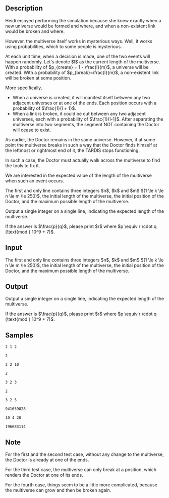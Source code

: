 ## Description

<div><p>Heidi enjoyed performing the simulation because she knew exactly when a new universe would be formed and where, and when a non-existent link would be broken and where.</p><p>However, the multiverse itself works in mysterious ways. Well, it works using probabilities, which to some people is mysterious.</p><p>At each unit time, when a decision is made, one of the two events will happen randomly. Let's denote $l$ as the current length of the multiverse. With a probability of $p_{create} = 1 - \frac{l}{m}$, a universe will be created. With a probability of $p_{break}=\frac{l}{m}$, a non-existent link will be broken at some position.</p><p>More specifically, </p><ul>  <li> When a universe is created, it will manifest itself between any two adjacent universes or at one of the ends. Each position occurs with a probability of $\frac{1}{l + 1}$.  </li><li> When a link is broken, it could be cut between any two adjacent universes, each with a probability of $\frac{1}{l-1}$. After separating the multiverse into two segments, the segment <span class="tex-font-style-it">NOT</span> containing the Doctor will cease to exist. </li></ul><p>As earlier, the Doctor remains in the same universe. However, if at some point the multiverse breaks in such a way that the Doctor finds himself at the leftmost or rightmost end of it, the TARDIS stops functioning.</p><p>In such a case, the Doctor must actually walk across the multiverse to find the tools to fix it.</p><p>We are interested in the expected value of the length of the multiverse when such an event occurs.</p></div><div class="input-specification"><p>The first and only line contains three integers $n$, $k$ and $m$ $(1 \le k \le n \le m \le 250)$, the initial length of the multiverse, the initial position of the Doctor, and the maximum possible length of the multiverse.</p></div><div class="output-specification"><p>Output a single integer on a single line, indicating the expected length of the multiverse.</p><p>If the answer is $\frac{p}{q}$, please print $r$ where $p \equiv r \cdot q (\text{mod } 10^9 + 7)$.</p></div>

## Input

<p>The first and only line contains three integers $n$, $k$ and $m$ $(1 \le k \le n \le m \le 250)$, the initial length of the multiverse, the initial position of the Doctor, and the maximum possible length of the multiverse.</p>

## Output

<p>Output a single integer on a single line, indicating the expected length of the multiverse.</p><p>If the answer is $\frac{p}{q}$, please print $r$ where $p \equiv r \cdot q (\text{mod } 10^9 + 7)$.</p>

## Samples

```input1
2 1 2
```

```output1
2
```






```input2
2 2 10
```

```output2
2
```






```input3
3 2 3
```

```output3
2
```






```input4
3 2 5
```

```output4
941659828
```






```input5
10 4 20
```

```output5
196683114
```




## Note

<p>For the first and the second test case, without any change to the multiverse, the Doctor is already at one of the ends.</p><p>For the third test case, the multiverse can only break at a position, which renders the Doctor at one of its ends.</p><p>For the fourth case, things seem to be a little more complicated, because the multiverse can grow and then be broken again.</p>
